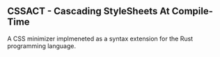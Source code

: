 CSSACT - Cascading StyleSheets At Compile-Time
----------------------------------------------

A CSS minimizer implmeneted as a syntax extension for the Rust programming language.
